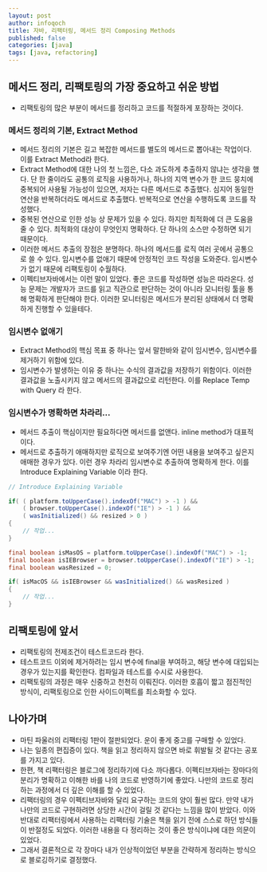 ```yaml
---
layout: post
author: infoqoch
title: 자바, 리팩터링, 메서드 정리 Composing Methods
published: false
categories: [java]
tags: [java, refactoring]
---
```


## 메서드 정리, 리팩토링의 가장 중요하고 쉬운 방법
- 리팩토링의 많은 부분이 메서드를 정리하고 코드를 적절하게 포장하는 것이다. 

### 메서드 정리의 기본, Extract Method
- 메서드 정리의 기본은 길고 복잡한 메서드를 별도의 메서드로 뽑아내는 작업이다. 이를 Extract Method라 한다. 
- Extract Method에 대한 나의 첫 느낌은, 다소 과도하게 추출하지 않냐는 생각을 했다. 단 한 줄이라도 공통의 로직을 사용하거나, 하나의 지역 변수가 한 코드 뭉치에 중복되어 사용될 가능성이 있으면, 저자는 다른 메서드로 추출했다. 심지어 동일한 연산을 반복하더라도 메서드로 추출했다. 반복적으로 연산을 수행하도록 코드를 작성했다. 
- 중복된 연산으로 인한 성능 상 문제가 있을 수 있다. 하지만 최적화에 더 큰 도움을 줄 수 있다. 최적화의 대상이 무엇인지 명확하다. 단 하나의 소스만 수정하면 되기 때문이다.
- 이러한 메서드 추출의 장점은 분명하다. 하나의 메서드를 로직 여러 곳에서 공통으로 쓸 수 있다. 임시변수를 없애기 때문에 안정적인 코드 작성을 도와준다. 임시변수가 없기 때문에 리팩토링이 수월하다.
- 이펙티브자바에서는 이런 말이 있었다. 좋은 코드를 작성하면 성능은 따라온다. 성능 문제는 개발자가 코드를 읽고 직관으로 판단하는 것이 아니라 모니터링 툴을 통해 명확하게 판단해야 한다. 이러한 모니터링은 메서드가 분리된 상태에서 더 명확하게 진행할 수 있을테다. 

### 임시변수 없애기
- Extract Method의 핵심 목표 중 하나는 앞서 말한바와 같이 임시변수, 임시변수를 제거하기 위함에 있다. 
- 임시변수가 발생하는 이유 중 하나는 수식의 결과값을 저장하기 위함이다. 이러한 결과값을 노출시키지 않고 메서드의 결과값으로 리턴한다. 이를 Replace Temp with Query 라 한다. 

### 임시변수가 명확하면 차라리...
- 메서드 추출이 핵심이지만 필요하다면 메서드를 없앤다. inline method가 대표적이다. 
- 메서드로 추출하기 애매하지만 로직으로 보여주기엔 어떤 내용을 보여주고 싶은지 애매한 경우가 있다. 이런 경우 차라리 임시변수로 추출하여 명확하게 한다. 이를 Introduce Explaining Variable 이라 한다. 

```java
// Introduce Explaining Variable

if( ( platform.toUpperCase().indexOf("MAC") > -1 ) &&
    ( browser.toUpperCase().indexOf("IE") > -1 ) &&
    ( wasInitialized() && resized > 0 )
{
    // 작업...
}

final boolean isMasOS = platform.toUpperCase().indexOf("MAC") > -1;
final boolean isIEBrowser = browser.toUpperCase().indexOf("IE") > -1;
final boolean wasResized = 0;

if( isMacOS && isIEBrowser && wasInitialized() && wasResized )
{
    // 작업...
}
```

## 리팩토링에 앞서
- 리팩토링의 전제조건이 테스트코드라 한다. 
- 테스트코드 이외에 제거하려는 임시 변수에 final을 부여하고, 해당 변수에 대입되는 경우가 있는지를 확인한다. 컴파일과 테스트를 수시로 사용한다. 
- 리팩토링의 과정은 매우 신중하고 천천히 이뤄진다. 이러한 호흡이 짧고 점진적인 방식이, 리팩토링으로 인한 사이드이펙트를 최소화할 수 있다. 

## 나아가며
- 마틴 파울러의 리팩터링 1판이 절판되었다. 운이 좋게 중고를 구매할 수 있었다. 
- 나는 일종의 편집증이 있다. 책을 읽고 정리하지 않으면 바로 휘발될 것 같다는 공포를 가지고 있다. 
- 한편, 책 리팩터링은 블로그에 정리하기에 다소 까다롭다. 이펙티브자바는 장마다의 분리가 명확하고 이해한 바를 나의 코드로 반영하기에 좋았다. 나만의 코드로 정리하는 과정에서 더 깊은 이해를 할 수 있었다.
- 리팩터링의 경우 이펙티브자바와 달리 요구하는 코드의 양이 훨씬 많다. 만약 내가 나만의 코드로 구현하려면 상당한 시간이 걸릴 것 같다는 느낌을 많이 받았다. 이와 반대로 리팩터링에서 사용하는 리팩터링 기술은 책을 읽기 전에 스스로 하던 방식들이 반절정도 되었다. 이러한 내용을 다 정리하는 것이 좋은 방식이냐에 대한 의문이 있었다.
- 그래서 결론적으로 각 장마다 내가 인상적이었던 부분을 간략하게 정리하는 방식으로 블로깅하기로 결정했다. 